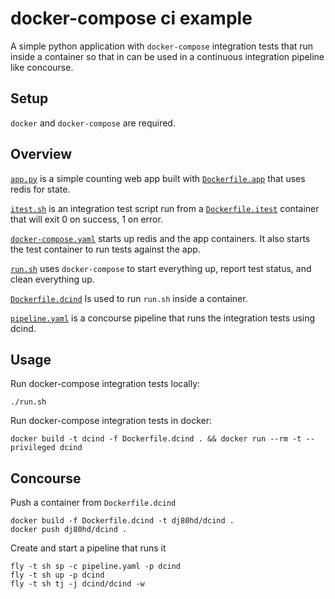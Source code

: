 # docker-compose ci example

A simple python application with `docker-compose` integration tests that run inside a container so that in can be used in a continuous integration pipeline like concourse.

## Setup
`docker` and `docker-compose` are required.

## Overview
[`app.py`](app.py) is a simple counting web app built with [`Dockerfile.app`](Dockerfile.app) that uses redis for state.

[`itest.sh`](itest.sh) is an integration test script run from a [`Dockerfile.itest`](Dockerfile.itest) container that will exit 0 on success, 1 on error.

[`docker-compose.yaml`](docker-compose.yaml) starts up redis and the app containers.  It also starts the test container to run tests against the app.

[`run.sh`](run.sh) uses `docker-compose` to start everything up, report test status, and clean everything up.

[`Dockerfile.dcind`](Dockerfile.dcind) Is used to run `run.sh` inside a container.

[`pipeline.yaml`](pipeline.yaml) is a concourse pipeline that runs the integration tests using dcind.

## Usage
Run docker-compose integration tests locally:
```
./run.sh
```

Run docker-compose integration tests in docker:
```
docker build -t dcind -f Dockerfile.dcind . && docker run --rm -t --privileged dcind
```

## Concourse
Push a container from `Dockerfile.dcind`
```
docker build -f Dockerfile.dcind -t dj80hd/dcind .
docker push dj80hd/dcind .
```

Create and start a pipeline that runs it
```
fly -t sh sp -c pipeline.yaml -p dcind
fly -t sh up -p dcind
fly -t sh tj -j dcind/dcind -w
```
